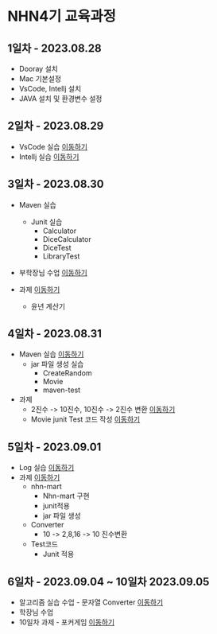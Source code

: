 # NHN4기 교육과정
## 1일차 - 2023.08.28
* Dooray 설치
* Mac 기본설정
* VsCode, Intellj 설치
* JAVA 설치 및 환경변수 설정

## 2일차 - 2023.08.29
* VsCode 실습 [이동하기](https://github.com/P-C-Space/NHN4/tree/master/NHN002_3/VsCode)
* Intellj 실습 [이동하기](https://github.com/P-C-Space/NHN4/tree/master/NHN002_3/IntellijPractice)

## 3일차 - 2023.08.30
* Maven 실습
  * Junit 실습
    * Calculator
    * DiceCalculator
    * DiceTest
    * LibraryTest
* 부학장님 수업 [이동하기](https://github.com/P-C-Space/NHN4/tree/master/NHN002_3/ViceDean)

* 과제 [이동하기](https://github.com/P-C-Space/NHN4/tree/master/NHN002_3/ExamHomeWork)
  * 윤년 계산기 
## 4일차 - 2023.08.31
* Maven 실습 [이동하기](https://github.com/P-C-Space/NHN4/tree/master/NHN004)
  * jar 파일 생성 실습
    * CreateRandom
    * Movie
    * maven-test
* 과제
  * 2진수 -> 10진수, 10진수 -> 2진수 변환 [이동하기](https://github.com/P-C-Space/NHN4/tree/master/NHN004/Converter.java)
  * Movie junit Test 코드 작성 [이동하기](https://github.com/P-C-Space/NHN4/tree/master/NHN004/Movie)
## 5일차 - 2023.09.01
* Log 실습 [이동하기](https://github.com/P-C-Space/NHN4/tree/master/NHN005/LoggingPratice)
* 과제 [이동하기](https://github.com/P-C-Space/NHN4/tree/master/NHN005/Homework5day)
  * nhn-mart
    * Nhn-mart 구현
    * junit적용
    * jar 파일 생성
  * Converter
    * 10 -> 2,8,16 -> 10 진수변환
  * Test코드
    * Junit 적용
## 6일차 - 2023.09.04 ~ 10일차 2023.09.05
* 알고리즘 실습 수업 - 문자열 Converter [이동하기]()
* 학장님 수업 
* 10일차 과제 - 포커게임 [이동하기]()
